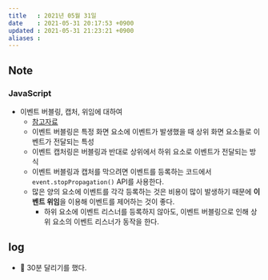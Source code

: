 ```yaml
---
title   : 2021년 05월 31일
date    : 2021-05-31 20:17:53 +0900
updated : 2021-05-31 21:23:21 +0900
aliases : 
---
```

## Note
### JavaScript 
- 이벤트 버블링, 캡처, 위임에 대하여 
  - [참고자료](https://joshua1988.github.io/web-development/javascript/event-propagation-delegation/)
  - 이벤트 버블링은 특정 화면 요소에 이벤트가 발생했을 때 상위 화면 요소들로 이벤트가 전달되는 특성 
  - 이벤트 캡처링은 버블링과 반대로 상위에서 하위 요소로 이벤트가 전달되는 방식   
  - 이벤트 버블링과 캡처를 막으려면 이벤트를 등록하는 코드에서 `event.stopPropagation()` API를 사용한다.  
  - 많은 양의 요소에 이벤트를 각각 등록하는 것은 비용이 많이 발생하기 때문에 **이벤트 위임**을 이용해 이벤트를 제어하는 것이 좋다. 
    - 하위 요소에 이벤트 리스너를 등록하지 않아도, 이벤트 버블링으로 인해 상위 요소의 이벤트 리스너가 동작을 한다.    

## log
- 🏃 30분 달리기를 했다.
